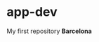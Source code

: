 # app-dev
My first repository
**Barcelona**
  [^1]: Barcelona is a 2016 Philippine Romantic drama film starring Kathryn Bernardo and Daniel Padilla. The film was produced and released on September 2016. It is directed by Olivia Lamasan. It is a love story about a girl who sees opportunity in Spain and suddenly she met Ely who can't get over from his past love and this is where it all began.
  
  


